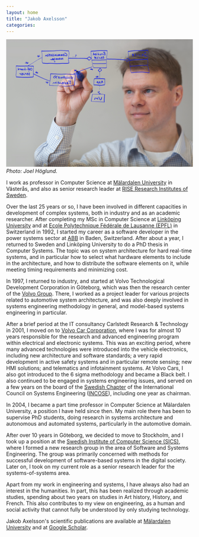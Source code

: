 ```yaml
---
layout: home
title: "Jakob Axelsson"
categories:
---
```


![Jakob writing on glass](/assets/jakob-writing-on-glass.jpg)_Photo: Joel Höglund._

I work as professor in Computer Science at [Mälardalen University](http://www.mdh.se) in Västerås, and also as senior research leader at [RISE Research Institutes of Sweden](https://ri.se).

Over the last 25 years or so, I have been involved in different capacities in development of complex systems, both in industry and as an academic researcher. After completing my MSc in Computer Science at [Linköping University](http://www.liu.se) and at [Ecole Polytechnique Fédérale de Lausanne (EPFL)](http://www.epfl.ch) in Switzerland in 1992, I started my career as a software developer in the power systems sector at [ABB](http://www.abb.com) in Baden, Switzerland. After about a year, I returned to Sweden and Linköping University to do a PhD thesis in Computer Systems. The topic was on system architecture for hard real-time systems, and in particular how to select what hardware elements to include in the architecture, and how to distribute the software elements on it, while meeting timing requirements and minimizing cost.

In 1997, I returned to industry, and started at Volvo Technological Development Corporation in Göteborg, which was then the research center of the [Volvo Group](http://www.volvo.com). There, I worked as a project leader for various projects related to automotive system architecture, and was also deeply involved in systems engineering methodology in general, and model-based systems engineering in particular.

After a brief period at the IT consultancy Carlstedt Research & Technology in 2001, I moved on to [Volvo Car Corporation](http://www.volvocars.com), where I was for almost 10 years responsible for the research and advanced engineering program within electrical and electronic systems. This was an exciting period, where many advanced technologies were introduced into the vehicle electronics, including new architecture and software standards; a very rapid development in active safety systems and in particular remote sensing; new HMI solutions; and telematics and infotainment systems. At Volvo Cars, I also got introduced to the 6 sigma methodology and became a Black belt. I also continued to be engaged in systems engineering issues, and served on a few years on the board of the [Swedish Chapter](http://www.incose.se) of the International Council on Systems Engineering ([INCOSE](http://www.incose.org)), including one year as chairman.

In 2004, I became a part time professor in Computer Science at Mälardalen University, a position I have held since then. My main role there has been to supervise PhD students, doing research in systems architecture and autonomous and automated systems, particularly in the automotive domain.

After over 10 years in Göteborg, we decided to move to Stockholm, and I took up a position at the [Swedish Institute of Computer Science (SICS)](https://sv.wikipedia.org/wiki/Swedish_Institute_of_Computer_Science), where I formed a new research group in the area of Software and Systems Engineering. The group was primarily concerned with methods for successful development of software-based systems in the digital society. Later on, I took on my current role as a senior research leader for the systems-of-systems area. 

Apart from my work in engineering and systems, I have always also had an interest in the humanities. In part, this has been realized through academic studies, spending about two years on studies in Art history, History, and French. This also contributes to my view on engineering, as a human and social activity that cannot fully be understood by only studying technology.

Jakob Axelsson's scientific publications are available at [Mälardalen University](http://www.es.mdh.se/publications?author=80) and at [Google Scholar](https://scholar.google.com/citations?user=KvNTkIQAAAAJ&hl=en).